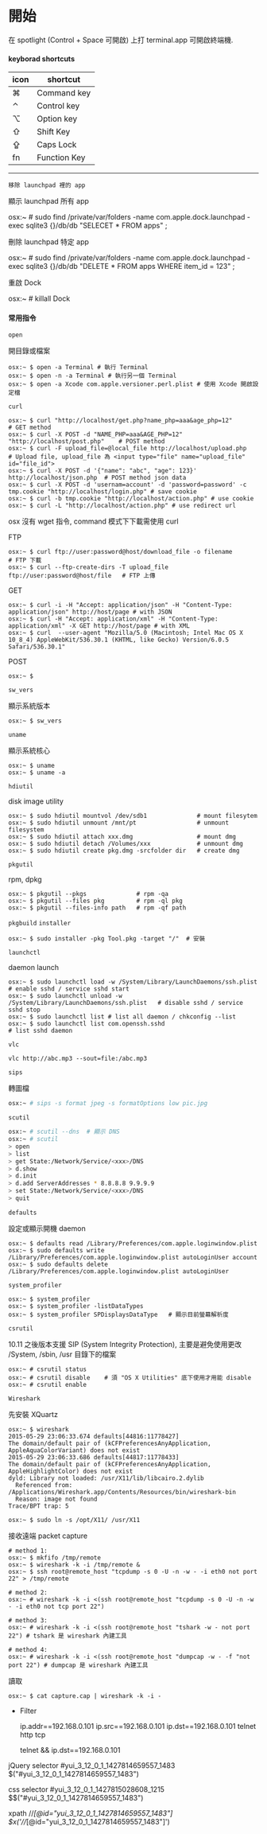 # 開始

在 spotlight (Control + Space 可開啟) 上打 terminal.app 可開啟終端機.


#### keyborad shortcuts ####

| icon | shortcut     |
| ---- | ------------ |
| ⌘    | Command key  |
| ⌃    | Control key  |
| ⌥    | Option key   |
| ⇧    | Shift Key    |
| ⇪    | Caps Lock    |
| fn   | Function Key |

------------------------


`移除 launchpad 裡的 app`

顯示 launchpad 所有 app

osx:~ # sudo find /private/var/folders -name com.apple.dock.launchpad -exec sqlite3 {}/db/db "SELECET * FROM apps" \;

刪除 launchpad 特定 app

osx:~ # sudo find /private/var/folders -name com.apple.dock.launchpad -exec sqlite3 {}/db/db "DELETE * FROM apps WHERE item_id = 123" \;

重啟 Dock

osx:~ # killall Dock


#### 常用指令 ####

`open` 

開目錄或檔案

	osx:~ $ open -a Terminal # 執行 Terminal
	osx:~ $ open -n -a Terminal # 執行另一個 Terminal
	osx:~ $ open -a Xcode com.apple.versioner.perl.plist # 使用 Xcode 開啟設定檔


`curl` 

	osx:~ $ curl "http://localhost/get.php?name_php=aaa&age_php=12"                  # GET method
	osx:~ $ curl -X POST -d "NAME_PHP=aaa&AGE_PHP=12" "http://localhost/post.php"    # POST method
	osx:~ $ curl -F upload_file=@local_file http://localhost/upload.php              # Upload file, upload_file 為 <input type="file" name="upload_file" id="file_id">
	osx:~ $ curl -X POST -d '{"name": "abc", "age": 123}' http://localhost/json.php  # POST method json data
	osx:~ $ curl -X POST -d 'usernam=account' -d 'password=password' -c tmp.cookie "http://localhost/login.php" # save cookie
	osx:~ $ curl -b tmp.cookie "http://localhost/action.php" # use cookie
	osx:~ $ curl -L "http://localhost/action.php" # use redirect url

osx 沒有 wget 指令, command 模式下下載需使用 curl

FTP

	osx:~ $ curl ftp://user:password@host/download_file -o filename               # FTP 下載
	osx:~ $ curl --ftp-create-dirs -T upload_file ftp://user:password@host/file   # FTP 上傳

GET

	osx:~ $ curl -i -H "Accept: application/json" -H "Content-Type: application/json" http://host/page # with JSON
	osx:~ $ curl -H "Accept: application/xml" -H "Content-Type: application/xml" -X GET http://host/page # with XML
	osx:~ $ curl  --user-agent "Mozilla/5.0 (Macintosh; Intel Mac OS X 10_8_4) AppleWebKit/536.30.1 (KHTML, like Gecko) Version/6.0.5 Safari/536.30.1"

POST

	osx:~ $ 


`sw_vers`

顯示系統版本

	osx:~ $ sw_vers


`uname`

顯示系統核心

	osx:~ $ uname
	osx:~ $ uname -a


`hdiutil`

disk image utility

	osx:~ $ sudo hdiutil mountvol /dev/sdb1              # mount filesytem
	osx:~ $ sudo hdiutil unmount /mnt/pt                 # unmount filesystem
	osx:~ $ sudo hdiutil attach xxx.dmg                  # mount dmg
	osx:~ $ sudo hdiutil detach /Volumes/xxx             # unmount dmg
	osx:~ $ sudo hdiutil create pkg.dmg -srcfolder dir   # create dmg


`pkgutil`

rpm, dpkg

```
osx:~ $ pkgutil --pkgs              # rpm -qa
osx:~ $ pkgutil --files pkg         # rpm -ql pkg
osx:~ $ pkgutil --files-info path   # rpm -qf path
```

`pkgbuild`
`installer`

```
osx:~ $ sudo installer -pkg Tool.pkg -target "/"  # 安裝

```

`launchctl`

daemon launch

	osx:~ $ sudo launchctl load -w /System/Library/LaunchDaemons/ssh.plist     # enable sshd / service sshd start
	osx:~ $ sudo launchctl unload -w /System/Library/LaunchDaemons/ssh.plist   # disable sshd / service sshd stop
	osx:~ $ sudo launchctl list # list all daemon / chkconfig --list
	osx:~ $ sudo launchctl list com.openssh.sshd                               # list sshd daemon


`vlc`

	vlc http://abc.mp3 --sout=file:/abc.mp3


`sips`

轉圖檔

```bash
osx:~ # sips -s format jpeg -s formatOptions low pic.jpg
```


`scutil`

```bash
osx:~ # scutil --dns  # 顯示 DNS
osx:~ # scutil
> open
> list
> get State:/Network/Service/<xxx>/DNS
> d.show
> d.init
> d.add ServerAddresses * 8.8.8.8 9.9.9.9
> set State:/Network/Service/<xxx>/DNS
> quit
```




`defaults`

設定或顯示開機 daemon

	osx:~ $ defaults read /Library/Preferences/com.apple.loginwindow.plist
	osx:~ $ sudo defaults write /Library/Preferences/com.apple.loginwindow.plist autoLoginUser account
	osx:~ $ sudo defaults delete /Library/Preferences/com.apple.loginwindow.plist autoLoginUser


`system_profiler`

	osx:~ $ system_profiler
	osx:~ $ system_profiler -listDataTypes
	osx:~ $ system_profiler SPDisplaysDataType   # 顯示目前螢幕解析度


`csrutil`

10.11 之後版本支援 SIP (System Integrity Protection), 主要是避免使用更改 /System, /sbin, /usr 目錄下的檔案

	osx:~ # csrutil status
	osx:~ # csrutil disable    # 須 "OS X Utilities" 底下使用才用能 disable
	osx:~ # csrutil enable


`Wireshark`

先安裝 XQuartz

	osx:~ $ wireshark 
	2015-05-29 23:06:33.674 defaults[44816:11778427] 
	The domain/default pair of (kCFPreferencesAnyApplication, AppleAquaColorVariant) does not exist
	2015-05-29 23:06:33.686 defaults[44817:11778433] 
	The domain/default pair of (kCFPreferencesAnyApplication, AppleHighlightColor) does not exist
	dyld: Library not loaded: /usr/X11/lib/libcairo.2.dylib
	  Referenced from: /Applications/Wireshark.app/Contents/Resources/bin/wireshark-bin
	  Reason: image not found
	Trace/BPT trap: 5

	osx:~ $ sudo ln -s /opt/X11/ /usr/X11


接收遠端 packet capture

	# method 1:
	osx:~ $ mkfifo /tmp/remote
	osx:~ $ wireshark -k -i /tmp/remote &
	osx:~ $ ssh root@remote_host "tcpdump -s 0 -U -n -w - -i eth0 not port 22" > /tmp/remote

	# method 2:
	osx:~ # wireshark -k -i <(ssh root@remote_host "tcpdump -s 0 -U -n -w - -i eth0 not tcp port 22")

	# method 3:
	osx:~ # wireshark -k -i <(ssh root@remote_host "tshark -w - not port 22") # tshark 是 wireshark 內建工具

	# method 4:
	osx:~ # wireshark -k -i <(ssh root@remote_host "dumpcap -w - -f "not port 22") # dumpcap 是 wireshark 內建工具


讀取

	osx:~ $ cat capture.cap | wireshark -k -i -

* Filter

	ip.addr==192.168.0.101
	ip.src==192.168.0.101
	ip.dst==192.168.0.101
	telnet
	http
	tcp


	telnet && ip.dst==192.168.0.101


jQuery selector
#yui_3_12_0_1_1427814659557_1483
$("#yui_3_12_0_1_1427814659557_1483")

css selector
#yui_3_12_0_1_1427815028608_1215
$$("#yui_3_12_0_1_1427814659557_1483")


xpath
//*[@id="yui_3_12_0_1_1427814659557_1483"]
$x('//*[@id="yui_3_12_0_1_1427814659557_1483"]')
